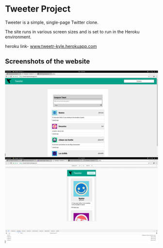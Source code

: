 # Tweeter Project

Tweeter is a simple, single-page Twitter clone.

The site runs in various screen sizes and is set to run in the Heroku environment.

heroku link- www.tweetr-kyle.herokuapp.com

## Screenshots of the website

!["Site at full width"](https://github.com/KwinstonRoberts/tweetr/blob/master/docs/full-width.png)
!["Site on mobile"](https://github.com/KwinstonRoberts/tweetr/blob/master/docs/mobile.png)
